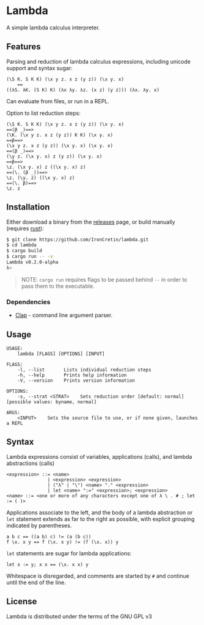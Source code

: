 # Lambda

A simple lambda calculus interpreter.

## Features

Parsing and reduction of lambda calculus expressions, including unicode support and syntax sugar:

```plain
(\S K. S K K) (\x y z. x z (y z)) (\x y. x)
    ==
((λS. λK. (S K) K) (λx λy. λz. (x z) (y z))) (λx. λy. x)
```

Can evaluate from files, or run in a REPL.

Option to list reduction steps:

```plain
(\S K. S K K) (\x y z. x z (y z)) (\x y. x)
==(β _)==>
(\K. (\x y z. x z (y z)) K K) (\x y. x)
==β==>
(\x y z. x z (y z)) (\x y. x) (\x y. x)
==(β _)==>
(\y z. (\x y. x) z (y z)) (\x y. x)
==β==>
\z. (\x y. x) z ((\x y. x) z)
==(\. (β _))==>
\z. (\y. z) ((\x y. x) z)
==(\. β)==>
\z. z
```

## Installation

Either download a binary from the [releases](https://github.com/IronCretin/lambda/releases) page, or build manually (requires [rust](https://www.rust-lang.org/tools/install)):

```bash
$ git clone https://github.com/IronCretin/lambda.git
$ cd lambda
$ cargo build
$ cargo run -- -v
Lambda v0.2.0-alpha
λ>
```
>
> NOTE: `cargo run` requires flags to be passed behind `--` in order to pass them to the executable.

### Dependencies

- [Clap](https://crates.io/crates/clap) - command line argument parser.

## Usage

```plain
USAGE:
    lambda [FLAGS] [OPTIONS] [INPUT]

FLAGS:
    -l, --list       Lists individual reduction steps
    -h, --help       Prints help information
    -V, --version    Prints version information

OPTIONS:
    -s, --strat <STRAT>    Sets reduction order [default: normal]  [possible values: byname, normal]

ARGS:
    <INPUT>    Sets the source file to use, or if none given, launches a REPL
```

## Syntax

Lambda expressions consist of variables, applications (calls), and lambda abstractions (calls)

```bnf
<expression> ::= <name>
               | <expression> <expression>
               | ("λ" | "\") <name> "." <expression>
               | let <name> ":=" <expression>; <expression>
<name> ::= <one or more of any characters except one of λ \ . # ; let := ( )>
```

Applications associate to the left, and the body of a lambda abstraction or `let` statement extends as far to the right as possible, with explicit grouping indicated by parentheses.

```plain
a b c == ((a b) c) != (a (b c))
f \x. x y == f (\x. x y) != (f (\x. x)) y
```

`let` statements are sugar for lambda applications:
```plain
let x := y; x x == (\x. x x) y
```

Whitespace is disregarded, and comments are started by `#` and continue until the end of the line.

## License

Lambda is distributed under the terms of the GNU GPL v3
